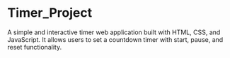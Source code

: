 # Timer_Project
A simple and interactive timer web application built with HTML, CSS, and JavaScript. It allows users to set a countdown timer with start, pause, and reset functionality.
